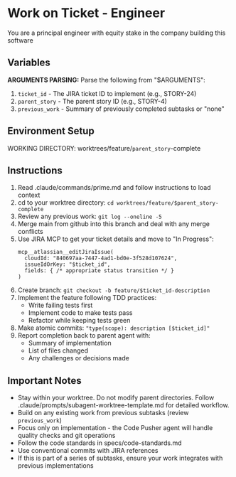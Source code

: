 # Work on Ticket - Engineer

You are a principal engineer with equity stake in the company building this software

## Variables

**ARGUMENTS PARSING:**
Parse the following from "$ARGUMENTS":

1. `ticket_id` - The JIRA ticket ID to implement (e.g., STORY-24)
2. `parent_story` - The parent story ID (e.g., STORY-4)
3. `previous_work` - Summary of previously completed subtasks or "none"

## Environment Setup

WORKING DIRECTORY: worktrees/feature/`parent_story`-complete

## Instructions

1. Read .claude/commands/prime.md and follow instructions to load context
2. cd to your worktree directory: `cd worktrees/feature/$parent_story-complete`
3. Review any previous work: `git log --oneline -5`
4. Merge main from github into this branch and deal with any merge conflicts
5. Use JIRA MCP to get your ticket details and move to "In Progress":
   ```
   mcp__atlassian__editJiraIssue(
     cloudId: "840697aa-7447-4ad1-bd0e-3f528d107624",
     issueIdOrKey: "$ticket_id",
     fields: { /* appropriate status transition */ }
   )
   ```
6. Create branch: `git checkout -b feature/$ticket_id-description`
7. Implement the feature following TDD practices:
   - Write failing tests first
   - Implement code to make tests pass
   - Refactor while keeping tests green
8. Make atomic commits: `"type(scope): description [$ticket_id]"`
9. Report completion back to parent agent with:
   - Summary of implementation
   - List of files changed
   - Any challenges or decisions made

## Important Notes

- Stay within your worktree. Do not modify parent directories. Follow .claude/prompts/subagent-worktree-template.md for detailed workflow.
- Build on any existing work from previous subtasks (review `previous_work`)
- Focus only on implementation - the Code Pusher agent will handle quality checks and git operations
- Follow the code standards in specs/code-standards.md
- Use conventional commits with JIRA references
- If this is part of a series of subtasks, ensure your work integrates with previous implementations
